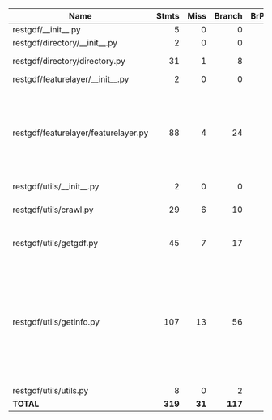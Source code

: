 | Name                                 |    Stmts |     Miss |   Branch |   BrPart |   Cover |   Missing |
|------------------------------------- | -------: | -------: | -------: | -------: | ------: | --------: |
| restgdf/\_\_init\_\_.py              |        5 |        0 |        0 |        0 |    100% |           |
| restgdf/directory/\_\_init\_\_.py    |        2 |        0 |        0 |        0 |    100% |           |
| restgdf/directory/directory.py       |       31 |        1 |        8 |        2 |     92% |37->45, 49 |
| restgdf/featurelayer/\_\_init\_\_.py |        2 |        0 |        0 |        0 |    100% |           |
| restgdf/featurelayer/featurelayer.py |       88 |        4 |       24 |        5 |     92% |52, 78, 93, 113->115, 140->149, 142, 153->162 |
| restgdf/utils/\_\_init\_\_.py        |        2 |        0 |        0 |        0 |    100% |           |
| restgdf/utils/crawl.py               |       29 |        6 |       10 |        0 |     85% |19-20, 38-39, 55-56 |
| restgdf/utils/getgdf.py              |       45 |        7 |       17 |        4 |     79% |29, 58-60, 67, 97, 99 |
| restgdf/utils/getinfo.py             |      107 |       13 |       56 |        9 |     84% |49-53, 64, 77, 98, 105, 139->144, 142, 155, 161->163, 251-255 |
| restgdf/utils/utils.py               |        8 |        0 |        2 |        0 |    100% |           |
|                            **TOTAL** |  **319** |   **31** |  **117** |   **20** | **87%** |           |
